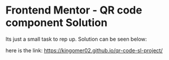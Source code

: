 # Frontend Mentor - QR code component Solution

Its just a small task to rep up. Solution can be seen below:

here is the link: https://kingomer02.github.io/qr-code-sl-project/

